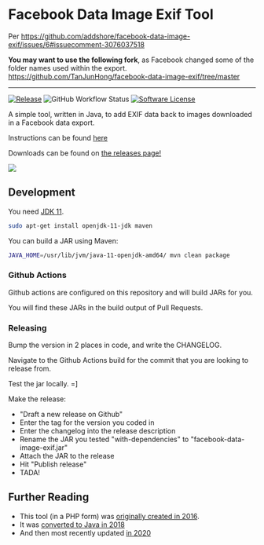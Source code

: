 # Facebook Data Image Exif Tool

Per https://github.com/addshore/facebook-data-image-exif/issues/6#issuecomment-3076037518

**You may want to use the following fork**, as Facebook changed some of the folder names used within the export. https://github.com/TanJunHong/facebook-data-image-exif/tree/master

---------

[![Release](https://img.shields.io/github/release/addshore/facebook-data-image-exif.svg?style=flat-square)](https://github.com/addshore/facebook-data-image-exif/releases/latest)
![GitHub Workflow Status](https://img.shields.io/github/workflow/status/addshore/facebook-data-image-exif/Java%20CI%20with%20Maven)
[![Software License](https://img.shields.io/badge/license-MIT-brightgreen.svg?style=flat-square)](LICENSE.md)

A simple tool, written in Java, to add EXIF data back to images downloaded in a Facebook data export.

Instructions can be found [here](https://addshore.com/2020/04/add-exif-data-back-to-facebook-images-0-10/)

Downloads can be found on [the releases page!](https://github.com/addshore/facebook-data-image-exif/releases)

![](https://i.imgur.com/1pKZNPC.png)

## Development

You need [JDK 11](https://openjdk.java.net/projects/jdk/11/).

```sh
sudo apt-get install openjdk-11-jdk maven
```

You can build a JAR using Maven:

```sh
JAVA_HOME=/usr/lib/jvm/java-11-openjdk-amd64/ mvn clean package
```

### Github Actions

Github actions are configured on this repository and will build JARs for you.

You will find these JARs in the build output of Pull Requests.

### Releasing

Bump the version in 2 places in code, and write the CHANGELOG.

Navigate to the Github Actions build for the commit that you are looking to release from.

Test the jar locally. =]

Make the release:

- "Draft a new release on Github"
- Enter the tag for the version you coded in
- Enter the changelog into the release description
- Rename the JAR you tested "with-dependencies" to "facebook-data-image-exif.jar"
- Attach the JAR to the release
- Hit "Publish release"
- TADA!

## Further Reading

- This tool (in a PHP form)
  was [originally created in 2016](https://addshore.com/2016/09/add-exif-data-back-to-facebook-images/).
- It was [converted to Java in 2018](https://addshore.com/2019/02/add-exif-data-back-to-facebook-images-0-1/)
- And then most recently updated [in 2020](https://addshore.com/2020/04/add-exif-data-back-to-facebook-images-0-10/)
